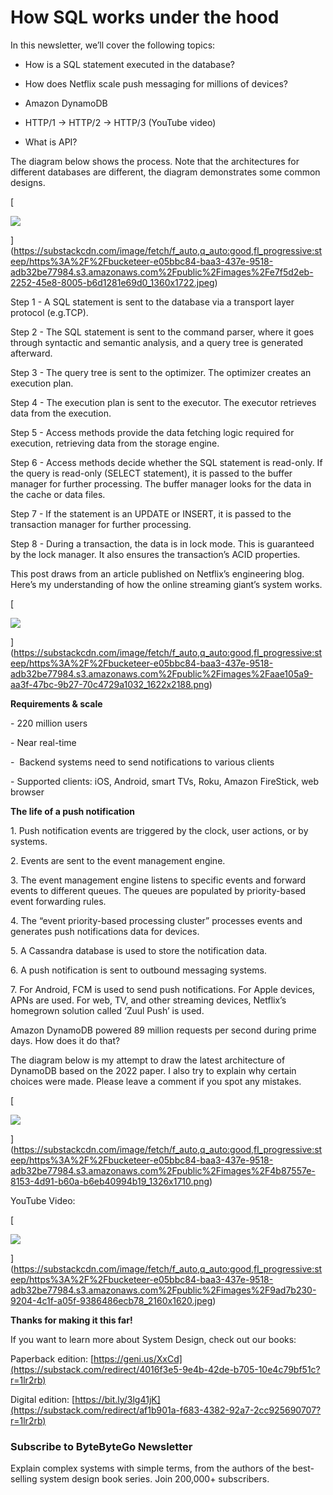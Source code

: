 # How SQL works under the hood
In this newsletter, we’ll cover the following topics:

*   How is a SQL statement executed in the database?
    
*   How does Netflix scale push messaging for millions of devices?
    
*   Amazon DynamoDB
    
*   HTTP/1 → HTTP/2 → HTTP/3 (YouTube video)
    
*   What is API?
    

The diagram below shows the process. Note that the architectures for different databases are different, the diagram demonstrates some common designs.

[

![](assets/https%3A%2F%2Fbucketeer-e05bbc84-baa3-437e-9518-adb32be77984.s3.amazonaws.com%2Fpublic%2Fimages%2Fe7.jpg)


](https://substackcdn.com/image/fetch/f_auto,q_auto:good,fl_progressive:steep/https%3A%2F%2Fbucketeer-e05bbc84-baa3-437e-9518-adb32be77984.s3.amazonaws.com%2Fpublic%2Fimages%2Fe7f5d2eb-2252-45e8-8005-b6d1281e69d0_1360x1722.jpeg)

Step 1 - A SQL statement is sent to the database via a transport layer protocol (e.g.TCP).

Step 2 - The SQL statement is sent to the command parser, where it goes through syntactic and semantic analysis, and a query tree is generated afterward.

Step 3 - The query tree is sent to the optimizer. The optimizer creates an execution plan. 

Step 4 - The execution plan is sent to the executor. The executor retrieves data from the execution.

Step 5 - Access methods provide the data fetching logic required for execution, retrieving data from the storage engine. 

Step 6 - Access methods decide whether the SQL statement is read-only. If the query is read-only (SELECT statement), it is passed to the buffer manager for further processing. The buffer manager looks for the data in the cache or data files.

Step 7 - If the statement is an UPDATE or INSERT, it is passed to the transaction manager for further processing.

Step 8 - During a transaction, the data is in lock mode. This is guaranteed by the lock manager. It also ensures the transaction’s ACID properties. 

This post draws from an article published on Netflix’s engineering blog. Here’s my understanding of how the online streaming giant’s system works.

[

![](assets/https%3A%2F%2Fbucketeer-e05bbc84-baa3-437e-9518-adb32be77984.s3.amazonaws.com%2Fpublic%2Fimages%2Faa.png)


](https://substackcdn.com/image/fetch/f_auto,q_auto:good,fl_progressive:steep/https%3A%2F%2Fbucketeer-e05bbc84-baa3-437e-9518-adb32be77984.s3.amazonaws.com%2Fpublic%2Fimages%2Faae105a9-aa3f-47bc-9b27-70c4729a1032_1622x2188.png)

**Requirements & scale**

\- 220 million users

\- Near real-time

-  Backend systems need to send notifications to various clients

\- Supported clients: iOS, Android, smart TVs, Roku, Amazon FireStick, web browser

**The life of a push notification**

1\. Push notification events are triggered by the clock, user actions, or by systems.

2\. Events are sent to the event management engine.

3\. The event management engine listens to specific events and forward events to different queues. The queues are populated by priority-based event forwarding rules.

4\. The “event priority-based processing cluster” processes events and generates push notifications data for devices.

5\. A Cassandra database is used to store the notification data.

6\. A push notification is sent to outbound messaging systems.

7\. For Android, FCM is used to send push notifications. For Apple devices, APNs are used. For web, TV, and other streaming devices, Netflix’s homegrown solution called ‘Zuul Push’ is used.

Amazon DynamoDB powered 89 million requests per second during prime days. How does it do that?

  
The diagram below is my attempt to draw the latest architecture of DynamoDB based on the 2022 paper. I also try to explain why certain choices were made. Please leave a comment if you spot any mistakes.

[

![](assets/https%3A%2F%2Fbucketeer-e05bbc84-baa3-437e-9518-adb32be77984.s3.amazonaws.com%2Fpublic%2Fimages%2F4b.png)


](https://substackcdn.com/image/fetch/f_auto,q_auto:good,fl_progressive:steep/https%3A%2F%2Fbucketeer-e05bbc84-baa3-437e-9518-adb32be77984.s3.amazonaws.com%2Fpublic%2Fimages%2F4b87557e-8153-4d91-b60a-b6eb40994b19_1326x1710.png)

YouTube Video:

[

![](assets/https%3A%2F%2Fbucketeer-e05bbc84-baa3-437e-9518-adb32be77984.s3.amazonaws.com%2Fpublic%2Fimages%2F9a.jpg)


](https://substackcdn.com/image/fetch/f_auto,q_auto:good,fl_progressive:steep/https%3A%2F%2Fbucketeer-e05bbc84-baa3-437e-9518-adb32be77984.s3.amazonaws.com%2Fpublic%2Fimages%2F9ad7b230-9204-4c1f-a05f-9386486ecb78_2160x1620.jpeg)

**Thanks for making it this far!**

If you want to learn more about System Design, check out our books:

Paperback edition: [https://geni.us/XxCd](https://substack.com/redirect/4016f3e5-9e4b-42de-b705-10e4c79bf51c?r=1lr2rb)

Digital edition: [https://bit.ly/3lg41jK](https://substack.com/redirect/af1b901a-f683-4382-92a7-2cc925690707?r=1lr2rb)

### Subscribe to **ByteByteGo Newsletter**

Explain complex systems with simple terms, from the authors of the best-selling system design book series. Join 200,000+ subscribers.